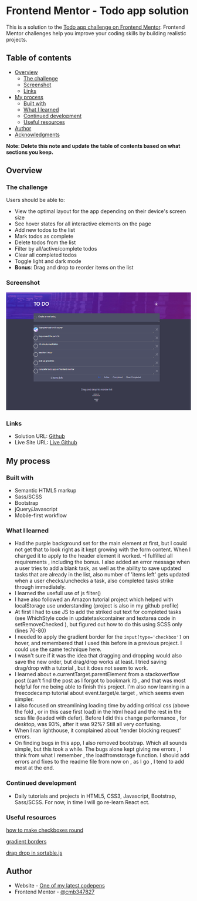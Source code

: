 # Frontend Mentor - Todo app solution

This is a solution to the [Todo app challenge on Frontend Mentor](https://www.frontendmentor.io/challenges/todo-app-Su1_KokOW). Frontend Mentor challenges help you improve your coding skills by building realistic projects. 

## Table of contents

- [Overview](#overview)
  - [The challenge](#the-challenge)
  - [Screenshot](#screenshot)
  - [Links](#links)
- [My process](#my-process)
  - [Built with](#built-with)
  - [What I learned](#what-i-learned)
  - [Continued development](#continued-development)
  - [Useful resources](#useful-resources)
- [Author](#author)
- [Acknowledgments](#acknowledgments)

**Note: Delete this note and update the table of contents based on what sections you keep.**

## Overview

### The challenge

Users should be able to:

- View the optimal layout for the app depending on their device's screen size
- See hover states for all interactive elements on the page
- Add new todos to the list
- Mark todos as complete
- Delete todos from the list
- Filter by all/active/complete todos
- Clear all completed todos
- Toggle light and dark mode
- **Bonus**: Drag and drop to reorder items on the list

### Screenshot

![screenshot](./images/screenshot.PNG "screenshot")

### Links

- Solution URL: [Github](https://github.com/cmb347827/todo-app-main)
- Live Site URL: [Live Github](https://cmb347827.github.io/todo-app-main/)

## My process

### Built with

- Semantic HTML5 markup
- Sass/SCSS
- Bootstrap
- jQuery/Javascript
- Mobile-first workflow


### What I learned
  - Had the purple background set for the main element at first, but I could not get that to look right as it kept growing with the form content. When I changed it to apply to the header element it worked.
  -I fulfilled all requirements , including the bonus. I also added an error message when a user tries to add a blank task, as well as the ability to save updated tasks that are already in the list, also number of 'items left' gets updated when a user checks/unchecks a task, also completed tasks strike through immediately.
  - I learned the usefull use of js filter()
  - I have also followed an Amazon tutorial project which helped with localStorage use understanding (project is also in my github profile)
  - At first I had to use JS to add the striked out text for completed tasks (see WhichStyle code in updatetaskcontainer and textarea code in setRemoveChecked ), but figured out how to do this using SCSS only (lines 70-80)
  - I needed to apply the gradient border for the `input[type='checkbox']` on hover, and remembered that I used this before in a previous project.
    I could use the same technique here.
  - I wasn't sure if it was the idea that dragging and dropping would also save the new order, but drag/drop works at least. I tried saving drag/drop with a tutorial , but it does not seem to work.
  - I learned about e.currentTarget.parentElement from a stackoverflow post (can't find the post as I forgot to bookmark it) , and that was most helpful for me being able to finish this project.  I'm also now learning in a freecodecamp tutorial about event.target/e.target , which seems even simpler.
  - I also focused on streamlining loading time by adding critical css (above the fold , or in this case first load) in the html head and the rest in the scss file (loaded with defer). Before I did this change performance , for desktop, was 93%, after it was 92%?
    Still all very confusing.
  - When I ran lighthouse, it complained about 'render blocking request' errors.
  - On finding bugs in this app, I also removed bootstrap. Which all sounds simple, but this took a while. The bugs alone kept giving me errors , I think from what I remember , the loadfromstorage function.  I should add errors and fixes to the readme file from now on , as I go , I tend to add most at the end. 

### Continued development

- Daily tutorials and projects in HTML5, CSS3, Javascript, Bootstrap, Sass/SCSS. For now, in time I will go re-learn React ect.

### Useful resources

[how to make checkboxes round](https://stackoverflow.com/questions/29617200/how-to-make-checkboxes-rounded)

[gradient borders](https://codyhouse.co/nuggets/css-gradient-borders)

[drap drop in sortable.js](https://www.ma-no.org/en/programming/javascript/sorting-elements-with-sortablejs-and-storing-them-in-localstorage)

## Author

- Website - [One of my latest codepens](https://codepen.io/cynthiab72/pen/oNybYON)
- Frontend Mentor - [@cmb347827](https://www.frontendmentor.io/profile/cmb347827)

